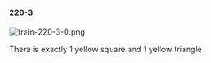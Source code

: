 #### 220-3
![train-220-3-0.png](https://github.com/lil-lab/nlvr/raw/master/nlvr/train/images/47/train-220-3-0.png "train-220-3-0.png")

There is exactly 1 yellow square and 1 yellow triangle